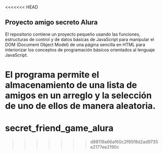 <<<<<<< HEAD
## Proyecto amigo secreto Alura

El repositorio contiene un proyecto pequeño usando las funciones, estructuras de control y de datos básicas de JavaScript para manipular el DOM (Document Object Model) de una página sencilla en HTML para interiorizar los conceptos de programación básicos orientados al lenguaje JavaScript.

El programa permite el almacenamiento de una lista de amigos en un arreglo y la selección de uno de ellos de manera aleatoria.
=======
# secret_friend_game_alura
>>>>>>> d88119a66af60c2f95f8d2ad9735e2177ee2190c
